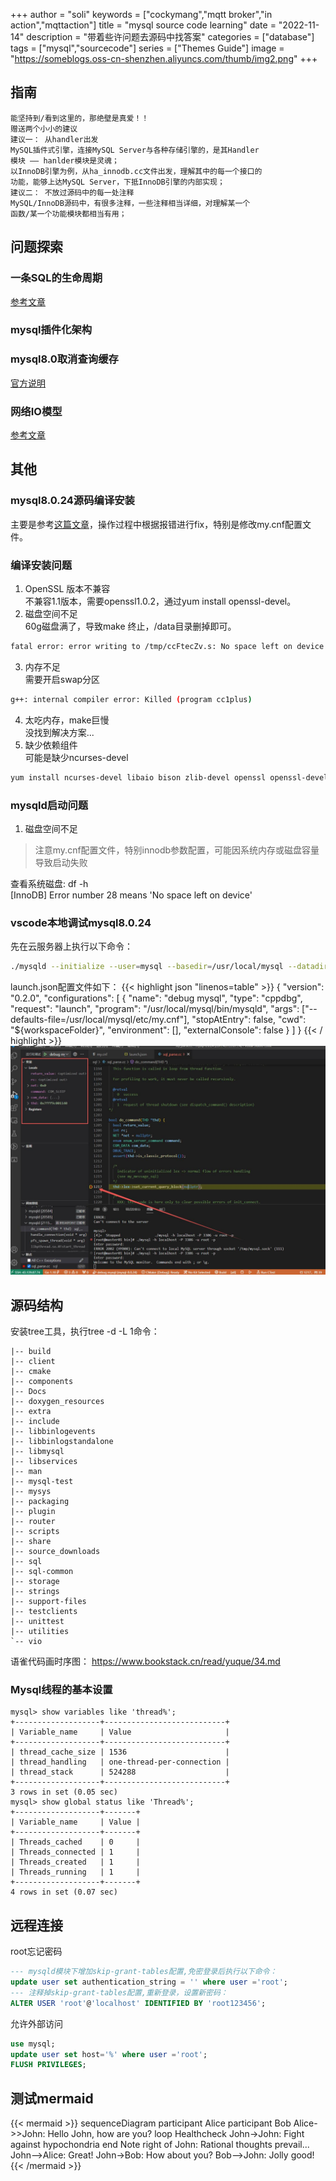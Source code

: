 +++
author = "soli"
keywords = ["cockymang","mqtt broker","in action","mqttaction"]
title = "mysql source code learning"
date = "2022-11-14"
description = "带着些许问题去源码中找答案"
categories = ["database"]
tags = ["mysql","sourcecode"]
series = ["Themes Guide"]
image = "https://someblogs.oss-cn-shenzhen.aliyuncs.com/thumb/img2.png"
+++
<!--more-->
## 指南
```
能坚持到/看到这里的，那绝壁是真爱！！
赠送两个小小的建议
建议一： 从handler出发
MySQL插件式引擎，连接MySQL Server与各种存储引擎的，是其Handler
模块 —— hanlder模块是灵魂；
以InnoDB引擎为例，从ha_innodb.cc文件出发，理解其中的每一个接口的
功能，能够上达MySQL Server，下抵InnoDB引擎的内部实现；
建议二： 不放过源码中的每一处注释
MySQL/InnoDB源码中，有很多注释，一些注释相当详细，对理解某一个
函数/某一个功能模块都相当有用；
```
## 问题探索
### 一条SQL的生命周期
[参考文章](https://blog.mipa.site/2020/06/021934.html)
### mysql插件化架构
### mysql8.0取消查询缓存
[官方说明](https://dev.mysql.com/blog-archive/mysql-8-0-retiring-support-for-the-query-cache/)
### 网络IO模型
[参考文章](https://blog.51cto.com/u_15069490/2937369)
## 其他
### mysql8.0.24源码编译安装
主要是参考[这篇文章](https://www.cnblogs.com/jhno1/p/15324343.html#autoid-0-8-0)，操作过程中根据报错进行fix，特别是修改my.cnf配置文件。
### 编译安装问题
1. OpenSSL 版本不兼容<br>
不兼容1.1版本，需要openssl1.0.2，通过yum install openssl-devel。<br>
2. 磁盘空间不足<br>
60g磁盘满了，导致make 终止，/data目录删掉即可。<br>
```sh
fatal error: error writing to /tmp/ccFtecZv.s: No space left on device
```
3. 内存不足<br>
需要开启swap分区
```sh
g++: internal compiler error: Killed (program cc1plus)
```
4. 太吃内存，make巨慢<br>
没找到解决方案...
5. 缺少依赖组件<br>
可能是缺少ncurses-devel
```sh
yum install ncurses-devel libaio bison zlib-devel openssl openssl-devel patch
```
### mysqld启动问题
1. 磁盘空间不足
> 注意my.cnf配置文件，特别innodb参数配置，可能因系统内存或磁盘容量导致启动失败

查看系统磁盘: df -h<br>
[InnoDB] Error number 28 means 'No space left on device'
### vscode本地调试mysql8.0.24
先在云服务器上执行以下命令：
```sh
./mysqld --initialize --user=mysql --basedir=/usr/local/mysql --datadir=/usr/local/mysql/data
```
launch.json配置文件如下：
{{< highlight json "linenos=table" >}}
{
    "version": "0.2.0",
    "configurations": [
        {
            "name": "debug mysql",
            "type": "cppdbg",
            "request": "launch",
            "program": "/usr/local/mysql/bin/mysqld",
            "args": ["--defaults-file=/usr/local/mysql/etc/my.cnf"],
            "stopAtEntry": false,
            "cwd": "${workspaceFolder}",
            "environment": [],
            "externalConsole": false
        }
    ]
}
{{< / highlight >}}
![static/mysql-debug-capture](static/mysql-debug-capture.jpg)
## 源码结构
安装tree工具，执行tree -d -L 1命令：
```
|-- build
|-- client
|-- cmake
|-- components
|-- Docs
|-- doxygen_resources
|-- extra
|-- include
|-- libbinlogevents
|-- libbinlogstandalone
|-- libmysql
|-- libservices
|-- man
|-- mysql-test
|-- mysys
|-- packaging
|-- plugin
|-- router
|-- scripts
|-- share
|-- source_downloads
|-- sql
|-- sql-common
|-- storage
|-- strings
|-- support-files
|-- testclients
|-- unittest
|-- utilities
`-- vio
```
语雀代码画时序图：
https://www.bookstack.cn/read/yuque/34.md
### Mysql线程的基本设置
```
mysql> show variables like 'thread%';
+-------------------+---------------------------+
| Variable_name     | Value                     |
+-------------------+---------------------------+
| thread_cache_size | 1536                      |
| thread_handling   | one-thread-per-connection |
| thread_stack      | 524288                    |
+-------------------+---------------------------+
3 rows in set (0.05 sec)
mysql> show global status like 'Thread%';
+-------------------+-------+
| Variable_name     | Value |
+-------------------+-------+
| Threads_cached    | 0     |
| Threads_connected | 1     |
| Threads_created   | 1     |
| Threads_running   | 1     |
+-------------------+-------+
4 rows in set (0.07 sec)
```
## 远程连接
root忘记密码
```sql
--- mysqld模块下增加skip-grant-tables配置,免密登录后执行以下命令：
update user set authentication_string = '' where user ='root';
--- 注释掉skip-grant-tables配置,重新登录，设置新密码：
ALTER USER 'root'@'localhost' IDENTIFIED BY 'root123456';
```
允许外部访问
```sql
use mysql;
update user set host='%' where user ='root';
FLUSH PRIVILEGES;
```
## 测试mermaid
{{< mermaid >}}
sequenceDiagram
    participant Alice
    participant Bob
    Alice->>John: Hello John, how are you?
    loop Healthcheck
        John->John: Fight against hypochondria
    end
    Note right of John: Rational thoughts prevail...
    John-->Alice: Great!
    John->Bob: How about you?
    Bob-->John: Jolly good!
{{< /mermaid >}}